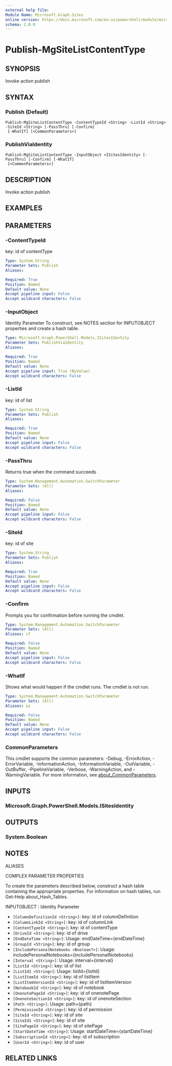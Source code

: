 ```yaml
---
external help file:
Module Name: Microsoft.Graph.Sites
online version: https://docs.microsoft.com/en-us/powershell/module/microsoft.graph.sites/publish-mgsitelistcontenttype
schema: 2.0.0
---
```


# Publish-MgSiteListContentType

## SYNOPSIS
Invoke action publish

## SYNTAX

### Publish (Default)
```
Publish-MgSiteListContentType -ContentTypeId <String> -ListId <String> -SiteId <String> [-PassThru] [-Confirm]
 [-WhatIf] [<CommonParameters>]
```

### PublishViaIdentity
```
Publish-MgSiteListContentType -InputObject <ISitesIdentity> [-PassThru] [-Confirm] [-WhatIf]
 [<CommonParameters>]
```

## DESCRIPTION
Invoke action publish

## EXAMPLES

## PARAMETERS

### -ContentTypeId
key: id of contentType

```yaml
Type: System.String
Parameter Sets: Publish
Aliases:

Required: True
Position: Named
Default value: None
Accept pipeline input: False
Accept wildcard characters: False
```

### -InputObject
Identity Parameter
To construct, see NOTES section for INPUTOBJECT properties and create a hash table.

```yaml
Type: Microsoft.Graph.PowerShell.Models.ISitesIdentity
Parameter Sets: PublishViaIdentity
Aliases:

Required: True
Position: Named
Default value: None
Accept pipeline input: True (ByValue)
Accept wildcard characters: False
```

### -ListId
key: id of list

```yaml
Type: System.String
Parameter Sets: Publish
Aliases:

Required: True
Position: Named
Default value: None
Accept pipeline input: False
Accept wildcard characters: False
```

### -PassThru
Returns true when the command succeeds

```yaml
Type: System.Management.Automation.SwitchParameter
Parameter Sets: (All)
Aliases:

Required: False
Position: Named
Default value: None
Accept pipeline input: False
Accept wildcard characters: False
```

### -SiteId
key: id of site

```yaml
Type: System.String
Parameter Sets: Publish
Aliases:

Required: True
Position: Named
Default value: None
Accept pipeline input: False
Accept wildcard characters: False
```

### -Confirm
Prompts you for confirmation before running the cmdlet.

```yaml
Type: System.Management.Automation.SwitchParameter
Parameter Sets: (All)
Aliases: cf

Required: False
Position: Named
Default value: None
Accept pipeline input: False
Accept wildcard characters: False
```

### -WhatIf
Shows what would happen if the cmdlet runs.
The cmdlet is not run.

```yaml
Type: System.Management.Automation.SwitchParameter
Parameter Sets: (All)
Aliases: wi

Required: False
Position: Named
Default value: None
Accept pipeline input: False
Accept wildcard characters: False
```

### CommonParameters
This cmdlet supports the common parameters: -Debug, -ErrorAction, -ErrorVariable, -InformationAction, -InformationVariable, -OutVariable, -OutBuffer, -PipelineVariable, -Verbose, -WarningAction, and -WarningVariable. For more information, see [about_CommonParameters](http://go.microsoft.com/fwlink/?LinkID=113216).

## INPUTS

### Microsoft.Graph.PowerShell.Models.ISitesIdentity

## OUTPUTS

### System.Boolean

## NOTES

ALIASES

COMPLEX PARAMETER PROPERTIES

To create the parameters described below, construct a hash table containing the appropriate properties. For information on hash tables, run Get-Help about_Hash_Tables.


INPUTOBJECT <ISitesIdentity>: Identity Parameter
  - `[ColumnDefinitionId <String>]`: key: id of columnDefinition
  - `[ColumnLinkId <String>]`: key: id of columnLink
  - `[ContentTypeId <String>]`: key: id of contentType
  - `[DriveId <String>]`: key: id of drive
  - `[EndDateTime <String>]`: Usage: endDateTime={endDateTime}
  - `[GroupId <String>]`: key: id of group
  - `[IncludePersonalNotebooks <Boolean?>]`: Usage: includePersonalNotebooks={includePersonalNotebooks}
  - `[Interval <String>]`: Usage: interval={interval}
  - `[ListId <String>]`: key: id of list
  - `[ListId1 <String>]`: Usage: listId={listId}
  - `[ListItemId <String>]`: key: id of listItem
  - `[ListItemVersionId <String>]`: key: id of listItemVersion
  - `[NotebookId <String>]`: key: id of notebook
  - `[OnenotePageId <String>]`: key: id of onenotePage
  - `[OnenoteSectionId <String>]`: key: id of onenoteSection
  - `[Path <String>]`: Usage: path={path}
  - `[PermissionId <String>]`: key: id of permission
  - `[SiteId <String>]`: key: id of site
  - `[SiteId1 <String>]`: key: id of site
  - `[SitePageId <String>]`: key: id of sitePage
  - `[StartDateTime <String>]`: Usage: startDateTime={startDateTime}
  - `[SubscriptionId <String>]`: key: id of subscription
  - `[UserId <String>]`: key: id of user

## RELATED LINKS

